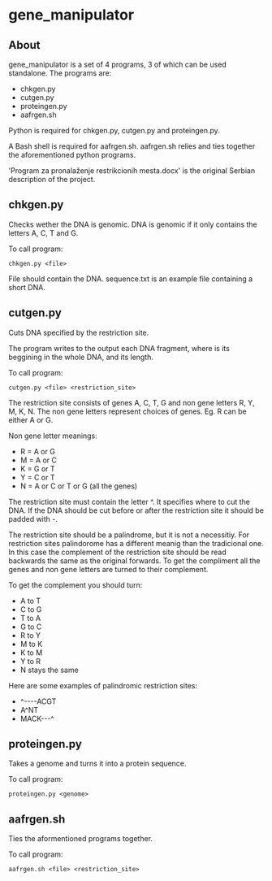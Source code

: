 # gene_manipulator
## About
gene_manipulator is a set of 4 programs, 3 of which can be used standalone. The programs are:
 - chkgen.py
 - cutgen.py
 - proteingen.py
 - aafrgen.sh

Python is required for chkgen.py, cutgen.py and proteingen.py.

A Bash shell is required for aafrgen.sh. aafrgen.sh relies and ties together the aforementioned python programs.

'Program za pronalaženje restrikcionih mesta.docx' is the original Serbian description of the project.
## chkgen.py
Checks wether the DNA is genomic. DNA is genomic if it only contains the letters A, C, T and G.

To call program:

	chkgen.py <file>

File should contain the DNA. sequence.txt is an example file containing a short DNA.
## cutgen.py
Cuts DNA specified by the restriction site.

The program writes to the output each DNA fragment, where is its beggining in the whole DNA, and its length.

To call program:

	cutgen.py <file> <restriction_site>

The restriction site consists of genes A, C, T, G and non gene letters  R, Y, M, K, N. The non gene letters represent choices of genes. Eg. R can be either A or G.

Non gene letter meanings:
 - R = A or G
 - M = A or C
 - K = G or T
 - Y = C or T
 - N = A or C or T or G (all the genes)

The restriction site must contain the letter ^. It specifies where to cut the DNA. If the DNA should be cut before or after the restriction site it should be padded with -.

The restriction site should be a palindrome, but it is not a necessitiy. For restriction sites palindorome has a different meanig than the tradicional one. In this case the complement of the restriction site should be read backwards the same as the original forwards. To get the compliment all the genes and non gene letters are turned to their complement. 

To get the complement you should turn:
 - A to T
 - C to G
 - T to A
 - G to C
 - R to Y
 - M to K
 - K to M
 - Y to R
 - N stays the same

Here are some examples of palindromic restriction sites:
 - ^----ACGT
 - A^NT
 - MACK---^

## proteingen.py
Takes a genome and turns it into a protein sequence.

To call program:

	proteingen.py <genome> 

## aafrgen.sh
Ties the aformentioned programs together.

To call program:

	aafrgen.sh <file> <restriction_site>
